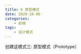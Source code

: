 ```yaml
---
title: 6 原型模式
date: 2020-10-06
categories:
    - 前端
tags:
	- 设计模式
---
```

创建这模式三: 原型模式（Prototype）
<!-- more -->